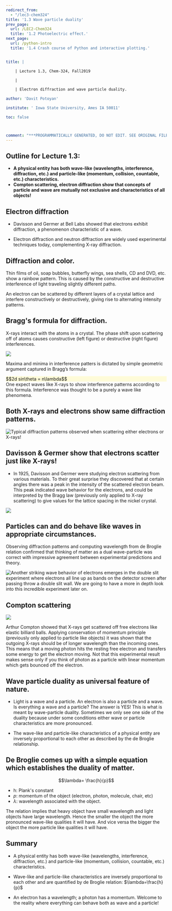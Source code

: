 ```yaml
---
redirect_from:
  - "/lec3-chem324"
title: '1.3 Wave particle duality'
prev_page:
  url: /LEC2-Chem324
  title: '1.2 Photoelectric effect.'
next_page:
  url: /python-intro
  title: '1.4 Crash course of Python and interactive plotting.'


title: |

    | Lecture 1.3, Chem-324, Fall2019

	|

    | Electron diffraction and wave particle duality.

author: 'Davit Potoyan'

institute: ' Iowa State University, Ames IA 50011'

toc: false



comment: "***PROGRAMMATICALLY GENERATED, DO NOT EDIT. SEE ORIGINAL FILES IN /content***"
---
```


## Outline for Lecture 1.3: 

- **A physical entity has both wave-like (wavelengths, interference, diffraction, etc.) and particle-like (momentum, collision, countable, etc.) characteristics.**
- **Compton scattering, electron diffraction show that concepts of particle and wave are mutually not exclusive and characteristics of all objects!**



## Electron diffraction

- Davisson and Germer at Bell Labs showed that electrons exhibit diffraction, a phenomenon characteristic of a wave.

- Electron diffraction and neutron diffraction are widely used experimental techniques today, complementing X-ray diffraction.


## Diffraction and color. 

Thin films of oil, soap bubbles, butterfly wings, sea shells, CD and DVD, etc. show a rainbow pattern. This is caused by the constructive and destructive interference of light traveling slightly different paths.

An electron can be scattered by different layers of a crystal lattice and interfere constructively or destructively, giving rise to alternating intensity patterns. 

## Bragg's formula for diffraction. 

X-rays interact with the atoms in a crystal. The phase shift upon scattering off of atoms causes constructive (left figure) or destructive (right figure) interferences.

![](./images/lec3_Xscatter.png)

Maxima and minima in interference patters is dictated by simple geometric  argument captured in Bragg’s formula: 
<div style="background-color: #fefbd8">
$$2d sin\theta = n\lambda$$
</div>
One expect waves like X-rays to show interference patterns according to this formula. Interference was thought to be a purely a wave like phenomena. 

## Both X-rays and electrons show same diffraction patterns. 

![Typical diffraction patterns observed when scattering either electrons or X-rays!](./images/lec3_Xscatter2.png)

## Davisson & Germer show that electrons scatter just like X-rays!

- In 1925, Davisson and Germer were studying electron scattering from various materials. To their great surprise they discovered that at certain angles there was a peak in the intensity of the scattered electron beam. This peak indicated wave behavior for the electrons, and could be interpreted by the Bragg law (previously only applied to X-ray scattering) to give values for the lattice spacing in the nickel crystal. 

![](./images/lec3_DavisonGermer.png)



## Particles can and do behave like waves in appropriate circumstances.  

Observing diffraction patterns and computing wavelength from de Broglie relation confirmed that thinking of matter as a dual wave-particle was correct with impressive agreement between experimental predictions and theory. 

![Another striking wave behavior of electrons emerges in the double slit experiment where electrons all line up as bands on the detector screen after passing throw a double slit wall. We are going to have a more in depth look into this incredible experiment later on.](https://upload.wikimedia.org/wikipedia/commons/7/7d/Wave-particle_duality.gif)



## Compton scattering

![](./images/lec3_compton.jpeg)

Arthur Compton showed that X-rays get scattered off free electrons like elastic billiard balls. Applying conservation of momentum principle (previously only applied to particle like objects) it was shown that the outgoing X-rays should be of longer wavelength than the incoming ones. This means that a moving photon hits the resting free electron and transfers some energy to get the electron moving. Not that this experimental result makes sense only if you think of photon as a particle with linear momentum which gets bounced off the electron.


## Wave particle duality as universal feature of nature. 

- Light is a wave and a particle. An electron is also a particle and a wave. Is everything a wave and a particle? The answer is YES! This is what is meant by wave-particle duality.  Sometimes we only see one side of the duality because under some conditions either wave or particle characteristics are more pronounced. 

- The wave-like and particle-like characteristics of a physical entity are inversely proportional to each other as described by the de Broglie relationship.

## De Broglie comes up with a simple equation which establishes the duality of matter. 

$$\lambda= \frac{h}{p}$$

- h: Plank's constant
- $p$: momentum of the object (electron, photon, molecule, chair, etc)
- $\lambda$: wavelength associated with the object. 

The relation implies that heavy object have small wavelength and light objects have large wavelength. Hence the smaller the object the more pronounced wave-like qualities it will have. And vice versa the bigger the object the more particle like qualities it will have. 

## Summary

- A physical entity has both wave-like (wavelengths, interference, diffraction, etc.) and particle-like (momentum, collision, countable, etc.) characteristics.

- Wave-like and particle-like characteristics are inversely proportional to each other and are quantified by de Broglie relation: $\lambda=\frac{h}{p}$

- An electron has a wavelength; a photon has a momentum. Welcome to the reality where everything can behave both as wave and a particle!

